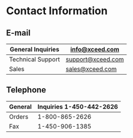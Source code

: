 # Contact Information

## E-mail

|General Inquiries	| info@xceed.com |
|-------------------|----------------|
|Technical Support	| support@xceed.com |
|Sales	| sales@xceed.com |

## Telephone
| General | Inquiries	1-450-442-2626 |
|---------|--------------------------|
| Orders	| 1-800-865-2626 |
| Fax	| 1-450-906-1385 |